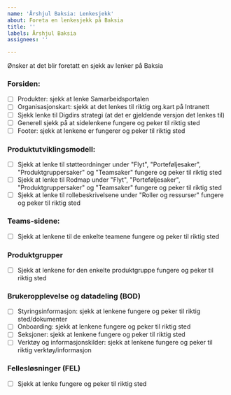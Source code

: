 ```yaml
---
name: 'Årshjul Baksia: Lenkesjekk'
about: Foreta en lenkesjekk på Baksia
title: ''
labels: Årshjul Baksia
assignees: ''

---
```


Ønsker at det blir foretatt en sjekk av lenker på Baksia

### Forsiden:
- [ ] Produkter: sjekk at lenke Samarbeidsportalen
- [ ] Organisasjonskart: sjekk at det lenkes til riktig org.kart på Intranett
- [ ] Sjekk lenke til Digdirs strategi (at det er gjeldende versjon det lenkes til)
- [ ] Generell sjekk på at sidelenkene fungere og peker til riktig sted
- [ ] Footer: sjekk at lenkene er fungerer og peker til riktig sted

### Produktutviklingsmodell:
- [ ] Sjekk at lenke til støtteordninger under "Flyt", "Porteføljesaker", "Produktgruppersaker" og "Teamsaker" fungere og peker til riktig sted
- [ ] Sjekk at lenke til Rodmap under "Flyt", "Porteføljesaker", "Produktgruppersaker" og "Teamsaker" fungere og peker til riktig sted
- [ ] Sjekk at lenke til rollebeskrivelsene under "Roller og ressurser" fungere og peker til riktig sted

### Teams-sidene:
- [ ] Sjekk at lenkene til de enkelte teamene fungere og peker til riktig sted

### Produktgrupper
- [ ] Sjekk at lenkene for den enkelte produktgruppe fungere og peker til riktig sted

### Brukeropplevelse og datadeling (BOD)
- [ ] Styringsinformasjon: sjekk at lenkene fungere og peker til riktig sted/dokumenter
- [ ] Onboarding: sjekk at lenkene fungere og peker til riktig sted
- [ ] Seksjoner: sjekk at lenkene fungere og peker til riktig sted
- [ ] Verktøy og informasjonskilder: sjekk at lenkene fungere og peker til riktig verktøy/informasjon

### Fellesløsninger (FEL)
- [ ] Sjekk at lenke fungere og peker til riktig sted
